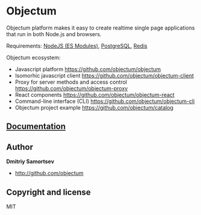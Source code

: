 # Objectum
Objectum platform makes it easy to create realtime single page applications that run in both Node.js and browsers.
 
Requirements: [NodeJS (ES Modules)](https://nodejs.org), [PostgreSQL](https://www.postgresql.org/download/), [Redis](https://redis.io/)

Objectum ecosystem:
* Javascript platform https://github.com/objectum/objectum  
* Isomorhic javascript client https://github.com/objectum/objectum-client  
* Proxy for server methods and access control https://github.com/objectum/objectum-proxy  
* React components https://github.com/objectum/objectum-react  
* Command-line interface (CLI) https://github.com/objectum/objectum-cli  
* Objectum project example https://github.com/objectum/catalog 

## [Documentation](http://objectum.org) 

## Author

**Dmitriy Samortsev**

+ http://github.com/objectum


## Copyright and license

MIT
